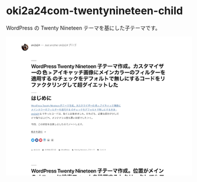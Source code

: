 # oki2a24com-twentynineteen-child
WordPress の Twenty Nineteen テーマを基にした子テーマです。

![oki2a24.com, Twenty Nineteen Child](./screenshot.png)

